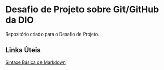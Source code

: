 # Desafio de Projeto sobre Git/GitHub da DIO
Repositório criado para o Desafio de Projeto.

## Links Úteis
[Sintaxe Básica de Markdown](http://www.markdownguide.org/basic-syntax/)
